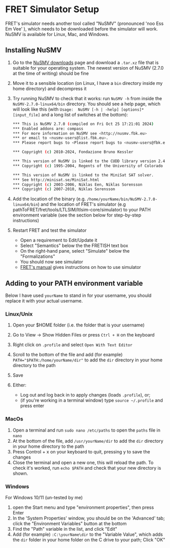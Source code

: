 # FRET Simulator Setup

FRET's simulator needs another tool called "NuSMV" (pronounced 'noo Ess Em Vee' ), which needs to be downloaded before the simulator will work. NuSMV is available for Linux, Mac, and Windows.

## Installing NuSMV

1. Go to the [NuSMV downloads](https://nusmv.fbk.eu/downloads.html) page and download a `.tar.xz` file that is suitable for your operating system. The newest version of NuSMV (2.7.0 at the time of writing) should be fine

2. Move it to a sensible location (on Linux, I have a `bin` directory inside my home directory) and decompress it

3. Try running NuSMV to check that it works: run `NuSMV -h` from inside the `NuSMV-2.7.0-linux64/bin` directory. You should see a help page, which will look like this (with `Usage:  NuSMV [-h | -help] [options]* [input_file]` and a long list of switches at the bottom):

   ```bash
   *** This is NuSMV 2.7.0 (compiled on Fri Oct 25 17:21:01 2024)
   *** Enabled addons are: compass
   *** For more information on NuSMV see <http://nusmv.fbk.eu>
   *** or email to <nusmv-users@list.fbk.eu>.
   *** Please report bugs to <Please report bugs to <nusmv-users@fbk.eu>>
   
   *** Copyright (c) 2010-2024, Fondazione Bruno Kessler
   
   *** This version of NuSMV is linked to the CUDD library version 2.4.1
   *** Copyright (c) 1995-2004, Regents of the University of Colorado
   
   *** This version of NuSMV is linked to the MiniSat SAT solver. 
   *** See http://minisat.se/MiniSat.html
   *** Copyright (c) 2003-2006, Niklas Een, Niklas Sorensson
   *** Copyright (c) 2007-2010, Niklas Sorensson
   ```

4. Add the location of the binary (e.g. `/home/yourName/bin/NuSMV-2.7.0-linux64/bin`) and the location of FRET's simulator (e.g pathToFRET/fret/tools/LTLSIM/ltlsim-core/simulator) to your PATH environment variable (see the section below for step-by-step instructions)
5. Restart FRET and test the simulator
   - Open a requirement to Edit/Update it
   - Select "Semantics" below the the FRETISH text box
   - On the right-hand pane, select "Simulate" below the "Formalizations"
   - You should now see simulator
   - [FRET's manual](https://github.com/NASA-SW-VnV/fret/blob/master/fret-electron/docs/_media/UsingTheSimulator/ltlsim.md) gives instructions on how to use simulator





## Adding to your PATH environment variable

Below I have used `yourName` to stand in for your username, you should replace it with your actual username.

### Linux/Unix


1. Open your $HOME folder (i.e. the folder that is your username)
2. Go to View → Show Hidden Files or press `Ctrl + H` on the keyboard
3. Right click on `.profile` and select `Open With Text Editor`
4. Scroll to the bottom of the file and add (for example) `PATH="$PATH:/home/yourName/dir"` to add the `dir` directory in your home directory to the path
5. Save
6. Either:

   * Log out and log back in to apply changes (loads `.profile`), or;
   * (if you're working in a terminal window) type `source ~/.profile` and press enter

### MacOs

1. Open a terminal and run `sudo nano /etc/paths` to open the `paths` file in `nano`
2. At the bottom of the file, add `/usr/yourName/dir` to add the `dir` directory in your home directory to the path
3. Press Control + x on your keyboard to quit, pressing y to save the changes
4. Close the terminal and open a new one, this will reload the path. To check it's worked, run `echo $PATH` and check that your new directory is shown.

### Windows 

For Windows 10/11 (un-tested by me)

1. open the Start menu and type "environment properties", then press Enter
2. In the 'System Properties' window, you should be on the 'Advanced' tab; click the "Environment Variables" button at the bottom
3. Find the "Path" variable in the list, and click "Edit"
4. Add (for example) `:C:\yourName\dir` to the "Variable Value", which adds the `dir` folder in your home folder on the C drive to your path; Click "OK"

   

